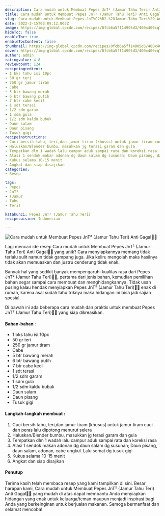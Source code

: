 ```yaml
---
description: Cara mudah untuk Membuat Pepes JnT² (Jamur Tahu Teri) Anti Gagal"
title: Cara mudah untuk Membuat Pepes JnT² (Jamur Tahu Teri) Anti Gagal
slug: Cara-mudah-untuk-Membuat-Pepes-JnT%C2%B2-%28Jamur-Tahu-Teri%29-Anti-Gagal
date: 2022-3-15T03:09:12.063Z
image: https://img-global.cpcdn.com/recipes/0fcb6a5ff14905d3/400x400cq70/photo.jpg
hideToc: false
enableToc: true
enableTocContent: false
thumbnail: https://img-global.cpcdn.com/recipes/0fcb6a5ff14905d3/400x400cq70/photo.jpg
cover: https://img-global.cpcdn.com/recipes/0fcb6a5ff14905d3/400x400cq70/photo.jpg
author: admin
ratingvalue: 4.8
reviewcount: 124
recipeingredient:
- 1 bks tahu isi 10pc
- 50 gr teri
- 250 gr jamur tiram
- Cabe
- 5 btr bawang merah
- 6 btr bawang putih
- 7 btr cabe kecil
- 1 sdt terasi
- 1/2 sdm garam
- 1 sdm gula
- 1/2 sdm kaldu bubuk
- Daun salam
- Daun pisang
- Tusuk gigi
recipeinstructions:
- Cuci bersih tahu, teri,dan jamur tiram (khusus) untuk jamur tiram cuci dan peras lalu dipotong menurut selera
- Haluskan/Blender bumbu, masukkan jg terasi garam dan gula
- Tempatkan dlm 1 wadah lalu campur aduk sampai rata dan koreksi rasa
- Alasi 1 sendok makan adonan dg daun salam dg susunan; Daun pisang, daun salam, adonan, cabe ungkul. Lalu semat dg tusuk gigi
- Kukus selama 10-15 menit
- Angkat dan siap disajikan
categories:
- Resep

tags:
- Pepes
- JnT²
- (Jamur
- Tahu
- Teri)

katakunci: Pepes JnT² (Jamur Tahu Teri)
recipecuisine: Indonesian

---
```


![Cara mudah untuk Membuat Pepes JnT² (Jamur Tahu Teri) Anti Gagal👩‍🍳](https://img-global.cpcdn.com/recipes/0fcb6a5ff14905d3/400x400cq70/photo.jpg)

Lagi mencari ide resep Cara mudah untuk Membuat Pepes JnT² (Jamur Tahu Teri) Anti Gagal👩‍🍳 yang unik? Cara menyiapkannya memang tidak terlalu sulit namun tidak gampang juga. Jika keliru mengolah maka hasilnya tidak akan memuaskan dan justru cenderung tidak enak.

Banyak hal yang sedikit banyak mempengaruhi kualitas rasa dari Pepes JnT² (Jamur Tahu Teri)👩‍🍳, pertama dari jenis bahan, kemudian pemilihan bahan segar sampai cara membuat dan menghidangkannya. Tidak usah pusing kalau hendak menyiapkan Pepes JnT² (Jamur Tahu Teri)👩‍🍳 enak di rumah, karena asal sudah tahu triknya maka hidangan ini bisa jadi sajian spesial.

Di bawah ini ada beberapa cara mudah dan praktis untuk membuat Pepes JnT² (Jamur Tahu Teri)👩‍🍳 yang siap dikreasikan.

<!--inarticleads1-->

#### Bahan-bahan :

- 1 bks tahu isi 10pc
- 50 gr teri
- 250 gr jamur tiram
- Cabe
- 5 btr bawang merah
- 6 btr bawang putih
- 7 btr cabe kecil
- 1 sdt terasi
- 1/2 sdm garam
- 1 sdm gula
- 1/2 sdm kaldu bubuk
- Daun salam
- Daun pisang
- Tusuk gigi

<!--inarticleads2-->

#### Langkah-langkah membuat :

1. Cuci bersih tahu, teri,dan jamur tiram (khusus) untuk jamur tiram cuci dan peras lalu dipotong menurut selera
1. Haluskan/Blender bumbu, masukkan jg terasi garam dan gula
1. Tempatkan dlm 1 wadah lalu campur aduk sampai rata dan koreksi rasa
1. Alasi 1 sendok makan adonan dg daun salam dg susunan; Daun pisang, daun salam, adonan, cabe ungkul. Lalu semat dg tusuk gigi
1. Kukus selama 10-15 menit
1. Angkat dan siap disajikan

#### Penutup

Terima kasih telah membaca resep yang kami tampilkan di sini. Besar harapan kami, Cara mudah untuk Membuat Pepes JnT² (Jamur Tahu Teri) Anti Gagal👩‍🍳 yang mudah di atas dapat membantu Anda menyiapkan hidangan yang enak untuk keluarga/teman maupun menjadi inspirasi bagi Anda yang berkeinginan untuk berjualan makanan. Semoga bermanfaat dan selamat mencoba!